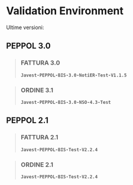# Validation Environment

Ultime versioni:

## PEPPOL 3.0

> ### FATTURA 3.0
> **`Javest-PEPPOL-BIS-3.0-NotiER-Test-V1.1.5`**

> ### ORDINE 3.1
> **`Javest-PEPPOL-BIS-3.0-NSO-4.3-Test`**

## PEPPOL 2.1

> ### FATTURA 2.1
> **`Javest-PEPPOL-BIS-Test-V2.2.4`**

> ### ORDINE 2.1
> **`Javest-PEPPOL-BIS-Test-V2.2.4`**